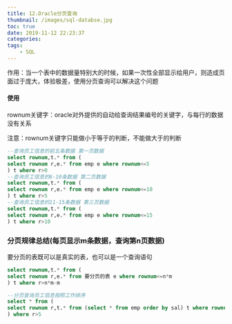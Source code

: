 ```yaml
---
title: 12.Oracle分页查询
thumbnail: /images/sql-databse.jpg
toc: true
date: 2019-11-12 22:23:37
categories: 
tags:
	- SQL
---
```


作用：当一个表中的数据量特别大的时候，如果一次性全部显示给用户，则造成页面过于庞大，体验极差，使用分页查询可以解决这个问题

<!-- more -->

#### 使用
rownum关键字：oracle对外提供的自动给查询结果编号的关键字，与每行的数据没有关系

注意：rownum关键字只能做小于等于的判断，不能做大于的判断

```sql
--查询员工信息的前五条数据 第一页数据
select rownum,t.* from (
select rownum r,e.* from emp e where rownum<=5
) t where r>0
--查询员工信息的6-10条数据 第二页数据
select rownum,t.* from (
select rownum r,e.* from emp e where rownum<=10
) t where r>5
--查询员工信息的11-15条数据 第三页数据
select rownum,t.* from (
select rownum r,e.* from emp e where rownum<=15
) t where r>10
```

### 分页规律总结(每页显示m条数据，查询第n页数据)
要分页的表既可以是真实的表，也可以是一个查询语句
```sql
select rownum,t.* from (
select rownum r,e.* from 要分页的表 e where rownum<=n*m
) t where r>n*m-m
```
```sql
--分页查询员工信息按照工作排序
select * from (
select rownum r,t.* from (select * from emp order by sal) t where rownum<=10
) where r>5
```
